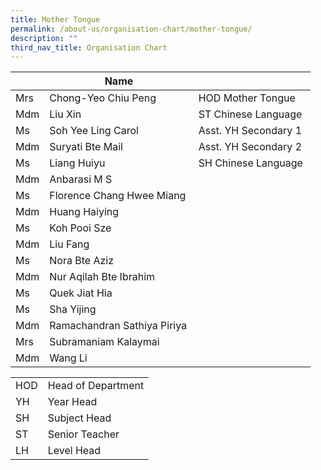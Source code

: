 ```yaml
---
title: Mother Tongue
permalink: /about-us/organisation-chart/mother-tongue/
description: ""
third_nav_title: Organisation Chart
---
```

|  | Name |  |
| --- | --- | --- |
| Mrs | Chong-Yeo Chiu Peng | HOD Mother Tongue |
| Mdm | Liu Xin | ST Chinese Language |
| Ms | Soh Yee Ling Carol | Asst. YH Secondary 1 |
| Mdm | Suryati Bte Mail | Asst. YH Secondary 2 |
| Ms  | Liang Huiyu  | SH Chinese Language  |
| Mdm | Anbarasi M S  |   |
| Ms  | Florence Chang Hwee Miang  |   |
| Mdm | Huang Haiying |   |
| Ms | Koh Pooi Sze |   |
| Mdm | Liu Fang |  |
| Ms | Nora Bte Aziz  |  |
| Mdm | Nur Aqilah Bte Ibrahim    |   |
| Ms | Quek Jiat Hia   |   |
| Ms | Sha Yijing   |   |
| Mdm | Ramachandran Sathiya Piriya    |  |
| Mrs  | Subramaniam Kalaymai  |   |
| Mdm | Wang Li |  |

| | |
|---|---|
| HOD | Head of Department |
|  YH | Year Head  |
|  SH | Subject Head  |
|  ST | Senior Teacher  |
|  LH | Level Head  |